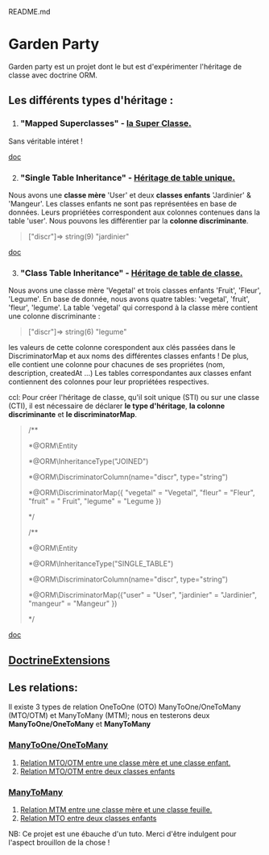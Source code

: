 README.md

# Garden Party
Garden party est un projet dont le but est d'expérimenter l'héritage de classe avec doctrine ORM.

## Les différents types d'héritage :
1. ### "Mapped Superclasses" - [la Super Classe.](https://github.com/VirginieGodfrin/Garden-party/blob/master/src/Model/MappedSuperclassBase.php)

Sans véritable intéret !

[doc](https://www.doctrine-project.org/projects/doctrine-orm/en/2.6/reference/inheritance-mapping.html#mapped-superclasses)

2. ### "Single Table Inheritance" - [Héritage de table unique.](https://github.com/VirginieGodfrin/Garden-party/commit/96be21f8cec3c699b1a4715aa4df39494565e533)

Nous avons une **classe mère** 'User' et deux **classes enfants** 'Jardinier' & 'Mangeur'. Les classes enfants ne sont pas représentées en base de données. Leurs propriétées correspondent aux colonnes contenues dans la table 'user'. Nous pouvons les différentier par la **colonne discriminante**.
>["discr"]=>
    string(9) "jardinier"

[doc](https://www.doctrine-project.org/projects/doctrine-orm/en/2.6/reference/inheritance-mapping.html#single-table-inheritance)

3. ### "Class Table Inheritance" - [Héritage de table de classe.](https://github.com/VirginieGodfrin/Garden-party/commit/c0e2faec9a6f5bec0483ddcc15351b3254ee03c7)

Nous avons une classe mère 'Vegetal' et trois classes enfants 'Fruit', 'Fleur', 'Legume'.
En base de donnée, nous avons quatre tables: 'vegetal', 'fruit', 'fleur', 'legume'.
La table 'vegetal' qui correspond à la classe mère contient une colonne discriminante :
>["discr"]=>
       string(6) "legume"

les valeurs de cette colonne corespondent aux clés passées dans le DiscriminatorMap et aux noms des différentes classes enfants ! De plus, elle contient une colonne pour chacunes de ses propriétes (nom, description, createdAt ...)
Les tables correspondantes aux classes enfant contiennent des colonnes pour leur propriétées respectives.

ccl: Pour créer l'héritage de classe, qu'il soit unique (STI) ou sur une classe (CTI), il est nécessaire de déclarer **le type d'héritage**, **la colonne discriminante** et **le discriminatorMap**.

>   /**
>   
>    *@ORM\Entity
>    
>    *@ORM\InheritanceType("JOINED")
>    
>    *@ORM\DiscriminatorColumn(name="discr", type="string")
>    
>    *@ORM\DiscriminatorMap({ "vegetal" = "Vegetal", "fleur" = "Fleur", "fruit" = "    Fruit", "legume" = "Legume })
>    
>    */
> 
>    /**
>    
>    *@ORM\Entity
>    
>    *@ORM\InheritanceType("SINGLE_TABLE")
>    
>    *@ORM\DiscriminatorColumn(name="discr", type="string")
>    
>    *@ORM\DiscriminatorMap({"user" = "User", "jardinier" = "Jardinier", "mangeur" = "Mangeur" })
>    
>    */

[doc](https://www.doctrine-project.org/projects/doctrine-orm/en/2.6/reference/inheritance-mapping.html#class-table-inheritance)

## [DoctrineExtensions](https://github.com/VirginieGodfrin/Garden-party/blob/master/readMe/04.doctrin_extension.md)

##  Les relations:
Il existe 3 types de relation OneToOne (OTO) ManyToOne/OneToMany (MTO/OTM) et ManyToMany (MTM); nous en testerons deux **ManyToOne/OneToMany** et **ManyToMany**

### [ManyToOne/OneToMany](https://www.doctrine-project.org/projects/doctrine-orm/en/2.6/reference/association-mapping.html#one-to-many-bidirectional)
1. [Relation MTO/OTM entre une classe mère et une classe enfant.](https://github.com/VirginieGodfrin/Garden-party/blob/master/readMe/O1.mto_readme.md)
2. [Relation MTO/OTM entre deux classes enfants](https://github.com/VirginieGodfrin/Garden-party/blob/master/readMe/03.mto_enfants_readme.md)

### [ManyToMany](https://www.doctrine-project.org/projects/doctrine-orm/en/2.6/reference/association-mapping.html#one-to-many-bidirectional)
1. [Relation MTM entre une classe mère et une classe feuille.](https://github.com/VirginieGodfrin/Garden-party/blob/master/readMe/02.mtm_readme.md)
2. [Relation MTO entre deux classes enfants]()



NB: Ce projet est une ébauche d'un tuto. Merci d'être indulgent pour l'aspect brouillon de la chose ! 


